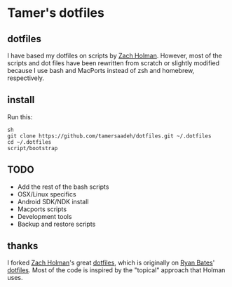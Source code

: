 # Tamer's dotfiles

## dotfiles

I have based my dotfiles on scripts by [Zach Holman](https://github.com/holman/dotfiles). However, most of the scripts and dot files have been rewritten from scratch or slightly modified because I use bash and MacPorts instead of zsh and homebrew, respectively.

## install

Run this:

```
sh
git clone https://github.com/tamersaadeh/dotfiles.git ~/.dotfiles
cd ~/.dotfiles
script/bootstrap
```

## TODO

* Add the rest of the bash scripts
* OSX/Linux specifics
* Android SDK/NDK install
* Macports scripts
* Development tools
* Backup and restore scripts

## thanks

I forked [Zach Holman](https://github.com/holman)'s great [dotfiles](https://github.com/holman/dotfiles), which is originally on [Ryan Bates](https://github.com/ryanb)' [dotfiles](https://github.com/ryanb/dotfiles). Most of the code is inspired by the "topical" approach that Holman uses.
